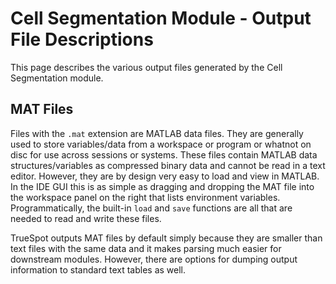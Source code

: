 # Cell Segmentation Module - Output File Descriptions
This page describes the various output files generated by the Cell Segmentation module.

## MAT Files
Files with the `.mat` extension are MATLAB data files. They are generally used to store variables/data from a workspace or program or whatnot on disc for use across sessions or systems. These files contain MATLAB data structures/variables as compressed binary data and cannot be read in a text editor. However, they are by design very easy to load and view in MATLAB. In the IDE GUI this is as simple as dragging and dropping the MAT file into the workspace panel on the right that lists environment variables. Programmatically, the built-in `load` and `save` functions are all that are needed to read and write these files.

TrueSpot outputs MAT files by default simply because they are smaller than text files with the same data and it makes parsing much easier for downstream modules. However, there are options for dumping output information to standard text tables as well.